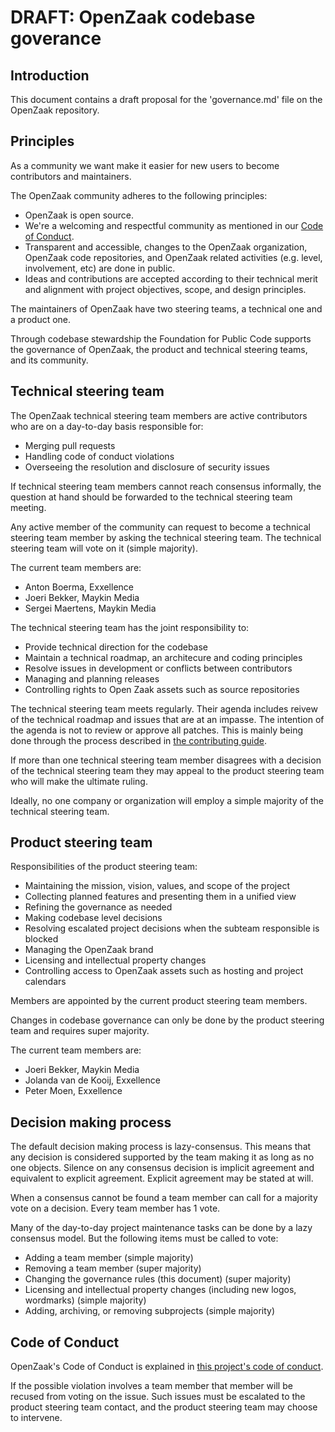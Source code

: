 # DRAFT: OpenZaak codebase goverance

## Introduction

This document contains a draft proposal for the 'governance.md' file on the OpenZaak repository.

## Principles

As a community we want make it easier for new users to become contributors and maintainers.

The OpenZaak community adheres to the following principles:

* OpenZaak is open source.
* We're a welcoming and respectful community as mentioned in our [Code of Conduct](#Code-of-Conduct).
* Transparent and accessible, changes to the OpenZaak organization, OpenZaak code repositories, and OpenZaak related activities (e.g. level, involvement, etc) are done in public.
* Ideas and contributions are accepted according to their technical merit and alignment with project objectives, scope, and design principles.

The maintainers of OpenZaak have two steering teams, a technical one and a product one.

Through codebase stewardship the Foundation for Public Code supports the governance of OpenZaak, the product and technical steering teams, and its community.

## Technical steering team

The OpenZaak technical steering team members are active contributors who are on a day-to-day basis responsible for:

* Merging pull requests
* Handling code of conduct violations
* Overseeing the resolution and disclosure of security issues

If technical steering team members cannot reach consensus informally, the question at hand should be forwarded to the technical steering team meeting.

Any active member of the community can request to become a technical steering team member by asking the technical steering team. The technical steering team will vote on it (simple majority).

The current team members are:

* Anton Boerma, Exxellence
* Joeri Bekker, Maykin Media
* Sergei Maertens, Maykin Media

The technical steering team has the joint responsibility to:

* Provide technical direction for the codebase
* Maintain a technical roadmap, an architecure and coding principles
* Resolve issues in development or conflicts between contributors
* Managing and planning releases
* Controlling rights to Open Zaak assets such as source repositories

The technical steering team meets regularly. Their agenda includes reivew of the technical roadmap and issues that are at an impasse. The intention of the agenda is not to review or approve all patches. This is mainly being done through the process described in [the contributing guide](CONTRIBUTING.md#Reviews).

If more than one technical steering team member disagrees with a decision of the technical steering team they may appeal to the product steering team who will make the ultimate ruling.

Ideally, no one company or organization will employ a simple majority of the technical steering team.

## Product steering team

Responsibilities of the product steering team:

* Maintaining the mission, vision, values, and scope of the project
* Collecting planned features and presenting them in a unified view
* Refining the governance as needed
* Making codebase level decisions
* Resolving escalated project decisions when the subteam responsible is blocked
* Managing the OpenZaak brand
* Licensing and intellectual property changes
* Controlling access to OpenZaak assets such as hosting and project calendars

Members are appointed by the current product steering team members.

Changes in codebase governance can only be done by the product steering team and requires super majority.

The current team members are:

* Joeri Bekker, Maykin Media
* Jolanda van de Kooij, Exxellence
* Peter Moen, Exxellence

## Decision making process

The default decision making process is lazy-consensus. This means that any decision is considered supported by the team making it as long as no one objects. Silence on any consensus decision is implicit agreement and equivalent to explicit agreement. Explicit agreement may be stated at will.

When a consensus cannot be found a team member can call for a majority vote on a decision. Every team member has 1 vote.

Many of the day-to-day project maintenance tasks can be done by a lazy consensus model. But the following items must be called to vote:

* Adding a team member (simple majority)
* Removing a team member (super majority)
* Changing the governance rules (this document) (super majority)
* Licensing and intellectual property changes (including new logos, wordmarks) (simple majority)
* Adding, archiving, or removing subprojects (simple majority)

## Code of Conduct

OpenZaak's Code of Conduct is explained in [this project's code of conduct](CODE_OF_CONDUCT.md).

If the possible violation involves a team member that member will be recused from voting on the issue. Such issues must be escalated to the product steering team contact, and the product steering team may choose to intervene.
